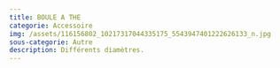```yaml
---
title: BOULE A THE
categorie: Accessoire
img: /assets/116156802_10217317044335175_5543947401222626133_n.jpg
sous-categorie: Autre
description: Différents diamètres.
---
```


